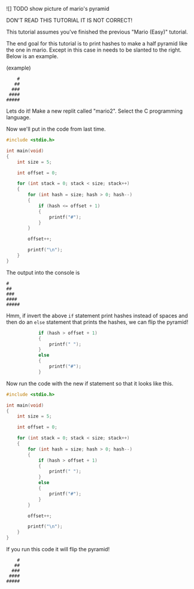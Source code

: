 ![] TODO show picture of mario's pyramid

DON'T READ THIS TUTORIAL IT IS NOT CORRECT!

This tutorial assumes you've finished the previous "Mario (Easy)" tutorial.

The end goal for this tutorial is to print hashes to make a half pyramid like the one in mario. Except in this case in needs to be slanted to the right. Below is an example.

(example)
```
    #
   ##
  ###
 ####
#####
```

Lets do it! Make a new replit called "mario2". Select the C programming language.

Now we'll put in the code from last time.

```c
#include <stdio.h>

int main(void) 
{
	int size = 5;

	int offset = 0;

	for (int stack = 0; stack < size; stack++)
	{
		for (int hash = size; hash > 0; hash--) 
		{
			if (hash <= offset + 1)
			{
				printf("#");
			}
		}

		offset++;

		printf("\n");
	}
}
```

The output into the console is

```
#
##
###
####
#####
```

Hmm, if invert the above `if` statement print hashes instead of spaces and then do an `else` statement that prints the hashes, we can flip the pyramid!

```c
			if (hash > offset + 1)
			{
				printf(" ");
			}
			else
			{
				printf("#");
			}
```

Now run the code with the new if statement so that it looks like this.

```c
#include <stdio.h>

int main(void) 
{
	int size = 5;

	int offset = 0;

	for (int stack = 0; stack < size; stack++)
	{
		for (int hash = size; hash > 0; hash--) 
		{
			if (hash > offset + 1)
			{
				printf(" ");
			}
			else
			{
				printf("#");
			}
		}

		offset++;

		printf("\n");
	}
}
```

If you run this code it will flip the pyramid!

```
    #
   ##
  ###
 ####
#####
```